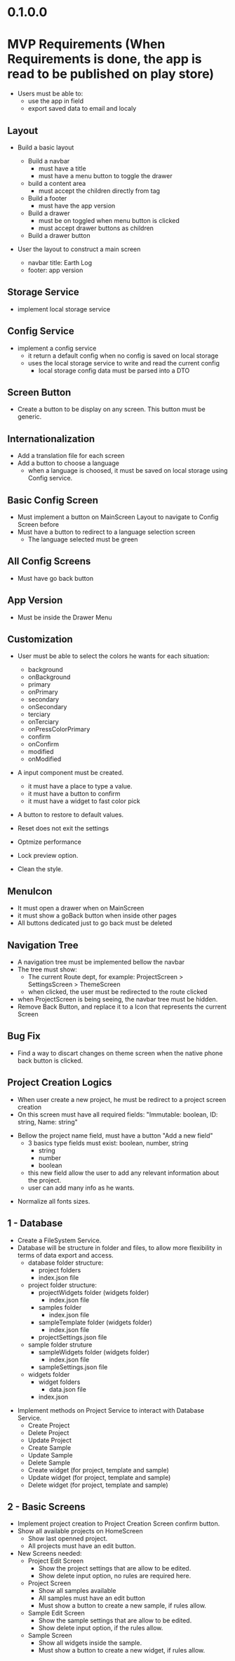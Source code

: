 # 0.1.0.0

# MVP Requirements (When Requirements is done, the app is read to be published on play store)

- Users must be able to:
    - use the app in field
    - export saved data to email and localy

## Layout

+ Build a basic layout
    + Build a navbar
        + must have a title
        + must have a menu button to toggle the drawer
    + build a content area
        + must accept the children directly from <Layout /> tag
    + Build a footer
        + must have the app version
    + Build a drawer
        + must be on toggled when menu button is clicked
        + must accept drawer buttons as children
    + Build a drawer button

+ User the layout to construct a main screen
    + navbar title: Earth Log
    + footer: app version

## Storage Service

+ implement local storage service

## Config Service

+ implement a config service
    + it return a default config when no config is saved on local storage
    + uses the local storage service to write and read the current config
        + local storage config data must be parsed into a DTO

## Screen Button

+ Create a button to be display on any screen. This button must be generic.

## Internationalization

+ Add a translation file for each screen
+ Add a button to choose a language
    + when a language is choosed, it must be saved on local storage using Config service.

## Basic Config Screen

+ Must implement a button on MainScreen Layout to navigate to Config Screen before
+ Must have a button to redirect to a language selection screen
    + The language selected must be green

## All Config Screens

+ Must have go back button 

## App Version

+ Must be inside the Drawer Menu

## Customization

+ User must be able to select the colors he wants for each situation:
    + background
    + onBackground
    + primary
    + onPrimary
    + secondary
    + onSecondary
    + terciary
    + onTerciary
    + onPressColorPrimary
    + confirm
    + onConfirm
    + modified
    + onModified

+ A input component must be created.
    + it must have a place to type a value.
    + it must have a button to confirm
    + it must have a widget to fast color pick

+ A button to restore to default values.
+ Reset does not exit the settings
+ Optmize performance
+ Lock preview option.
+ Clean the style.

## MenuIcon

+ It must open a drawer when on MainScreen
+ it must show a goBack button when inside other pages
+ All buttons dedicated just to go back must be deleted

## Navigation Tree

+ A navigation tree must be implemented bellow the navbar
+ The tree must show:
    + The current Route dept, for example: ProjectScreen > SettingsScreen > ThemeScreen
    + when clicked, the user must be redirected to the route clicked
+ when ProjectScreen is being seeing, the navbar tree must be hidden.
+ Remove Back Button, and replace it to a Icon that represents the current Screen

## Bug Fix

+ Find a way to discart changes on theme screen when the native phone back button is clicked.

## Project Creation Logics

+ When user create a new project, he must be redirect to a project screen creation
+ On this screen must have all required fields: "Immutable: boolean, ID: string, Name: string"
- Bellow the project name field, must have a button "Add a new field"
    - 3 basics type fields must exist: boolean, number, string
        + string
        + number
        + boolean
    + this new field allow the user to add any relevant information about the project.
    + user can add many info as he wants.
+ Normalize all fonts sizes.

## 1 - Database

+ Create a FileSystem Service.
+ Database will be structure in folder and files, to allow more flexibility in terms of data export and access.
    + database folder structure:
        + project folders
        + index.json file
    + project folder structure:
        + projectWidgets folder (widgets folder)
            + index.json file
        + samples folder
            + index.json file
        + sampleTemplate folder (widgets folder)
            + index.json file
        + projectSettings.json file
    + sample folder struture
        + sampleWidgets folder (widgets folder)
            + index.json file
        + sampleSettings.json file
    + widgets folder
        + widget folders
            + data.json file
        + index.json

- Implement methods on Project Service to interact with Database Service.
    + Create Project
    + Delete Project
    - Update Project
    - Create Sample
    - Update Sample
    - Delete Sample
    - Create widget (for project, template and sample)
    - Update widget (for project, template and sample)
    - Delete widget (for project, template and sample)

## 2 - Basic Screens

- Implement project creation to Project Creation Screen confirm button.
- Show all available projects on HomeScreen
    - Show last openned project.
    - All projects must have an edit button.
- New Screens needed:
    - Project Edit Screen
        - Show the project settings that are allow to be edited.
        - Show delete input option, no rules are required here.
    - Project Screen
        - Show all samples available
        - All samples must have an edit button
        - Must show a button to create a new sample, if rules allow.
    - Sample Edit Screen
        - Show the sample settings that are allow to be edited.
        - Show delete input option, if the rules allow.
    - Sample Screen
        - Show all widgets inside the sample.
        - Must show a button to create a new widget, if rules allow.